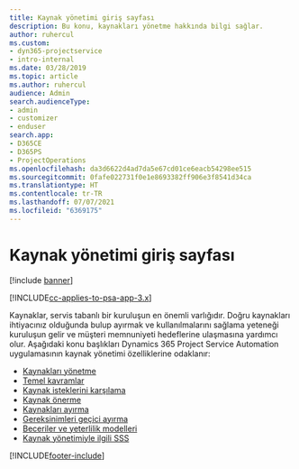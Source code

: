 ```yaml
---
title: Kaynak yönetimi giriş sayfası
description: Bu konu, kaynakları yönetme hakkında bilgi sağlar.
author: ruhercul
ms.custom:
- dyn365-projectservice
- intro-internal
ms.date: 03/28/2019
ms.topic: article
ms.author: ruhercul
audience: Admin
search.audienceType:
- admin
- customizer
- enduser
search.app:
- D365CE
- D365PS
- ProjectOperations
ms.openlocfilehash: da3d6622d4ad7da5e67cd01ce6eacb54298ee515
ms.sourcegitcommit: 0fafe022731f0e1e8693382ff906e3f8541d34ca
ms.translationtype: HT
ms.contentlocale: tr-TR
ms.lasthandoff: 07/07/2021
ms.locfileid: "6369175"
---
```

# <a name="resource-management-home-page"></a>Kaynak yönetimi giriş sayfası

[!include [banner](../includes/psa-now-project-operations.md)]

[!INCLUDE[cc-applies-to-psa-app-3.x](../includes/cc-applies-to-psa-app-3x.md)]

Kaynaklar, servis tabanlı bir kuruluşun en önemli varlığıdır. Doğru kaynakları ihtiyacınız olduğunda bulup ayırmak ve kullanılmalarını sağlama yeteneği kuruluşun gelir ve müşteri memnuniyeti hedeflerine ulaşmasına yardımcı olur. Aşağıdaki konu başlıkları Dynamics 365 Project Service Automation uygulamasının kaynak yönetimi özelliklerine odaklanır:

- [Kaynakları yönetme](manage-resources.md)
- [Temel kavramlar](reports-key-concepts.md)
- [Kaynak isteklerini karşılama](resource-management-fulfill-requests.md)
- [Kaynak önerme](resource-management-propose-resources.md)
- [Kaynakları ayırma](resource-management-book-resources-scheduleboard.md)
- [Gereksinimleri geçici ayırma](resource-management-softbook-requirements.md)
- [Beceriler ve yeterlilik modelleri](resource-management-skills-proficiency.md)
- [Kaynak yönetimiyle ilgili SSS](resource-management-faq.md)


[!INCLUDE[footer-include](../includes/footer-banner.md)]